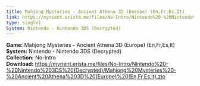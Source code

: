 ```yaml
---
title: Mahjong Mysteries - Ancient Athena 3D (Europe) (En,Fr,Es,It)
link: https://myrient.erista.me/files/No-Intro/Nintendo%20-%20Nintendo%203DS%20(Decrypted)/Mahjong%20Mysteries%20-%20Ancient%20Athena%203D%20(Europe)%20(En,Fr,Es,It).zip
type: single1
System: Nintendo - Nintendo 3DS (Decrypted)
---
```

<b>Game:</b> Mahjong Mysteries - Ancient Athena 3D (Europe) (En,Fr,Es,It)<br>
<b>System:</b> Nintendo - Nintendo 3DS (Decrypted)<br>
<b>Collection:</b> No-Intro<br>
<b>Download:</b> https://myrient.erista.me/files/No-Intro/Nintendo%20-%20Nintendo%203DS%20(Decrypted)/Mahjong%20Mysteries%20-%20Ancient%20Athena%203D%20(Europe)%20(En,Fr,Es,It).zip
